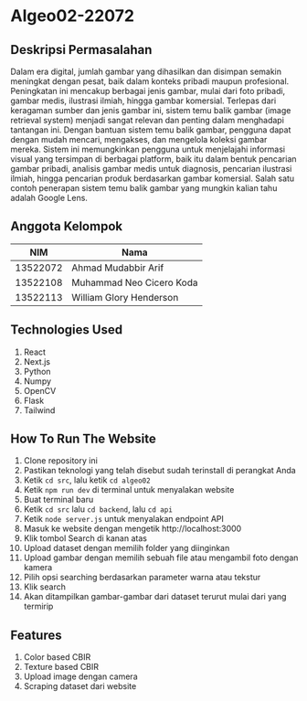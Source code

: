 # Algeo02-22072

## Deskripsi Permasalahan
Dalam era digital, jumlah gambar yang dihasilkan dan disimpan semakin meningkat dengan pesat, baik dalam konteks pribadi maupun profesional. Peningkatan ini mencakup berbagai jenis gambar, mulai dari foto pribadi, gambar medis, ilustrasi ilmiah, hingga gambar komersial. Terlepas dari keragaman sumber dan jenis gambar ini, sistem temu balik gambar (image retrieval system) menjadi sangat relevan dan penting dalam menghadapi tantangan ini. Dengan bantuan sistem temu balik gambar, pengguna dapat dengan mudah mencari, mengakses, dan mengelola koleksi gambar mereka. Sistem ini memungkinkan pengguna untuk menjelajahi informasi visual yang tersimpan di berbagai platform, baik itu dalam bentuk pencarian gambar pribadi, analisis gambar medis untuk diagnosis, pencarian ilustrasi ilmiah, hingga pencarian produk berdasarkan gambar komersial. Salah satu contoh penerapan sistem temu balik gambar yang mungkin kalian tahu adalah Google Lens.

## Anggota Kelompok

| NIM      | Nama                      |
| -------- | ------------------------- | 
| 13522072 | Ahmad Mudabbir Arif       | 
| 13522108 | Muhammad Neo Cicero Koda  | 
| 13522113 | William Glory Henderson   |

## Technologies Used
1. React
2. Next.js
3. Python
4. Numpy
5. OpenCV
6. Flask 
7. Tailwind

## How To Run The Website
1. Clone repository ini
2. Pastikan teknologi yang telah disebut sudah terinstall di perangkat Anda
3. Ketik `cd src`, lalu ketik `cd algeo02` 
4. Ketik `npm run dev` di terminal untuk menyalakan website
5. Buat terminal baru
6. Ketik `cd src` lalu `cd backend`, lalu `cd api`
7. Ketik `node server.js` untuk menyalakan endpoint API
8. Masuk ke website dengan mengetik http://localhost:3000
9. Klik tombol Search di kanan atas
10. Upload dataset dengan memilih folder yang diinginkan
11. Upload gambar dengan memilih sebuah file atau mengambil foto dengan kamera
12. Pilih opsi searching berdasarkan parameter warna atau tekstur
13. Klik search
14. Akan ditampilkan gambar-gambar dari dataset terurut mulai dari yang termirip

## Features
1. Color based CBIR
2. Texture based CBIR
3. Upload image dengan camera
4. Scraping dataset dari website
